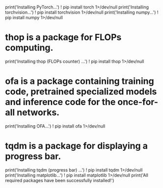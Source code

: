 

<!--
 * @version:
 * @Author:  StevenJokess https://github.com/StevenJokess
 * @Date: 2020-11-13 21:33:09
 * @LastEditors:  StevenJokess https://github.com/StevenJokess
 * @LastEditTime: 2020-11-13 21:33:10
 * @Description:
 * @TODO::
 * @Reference:https://colab.research.google.com/github/mit-han-lab/once-for-all/blob/master/tutorial/ofa.ipynb#scrollTo=u4g3bFGtjv9s
-->
print('Installing PyTorch...')
! pip install torch 1>/dev/null
print('Installing torchvision...')
! pip install torchvision 1>/dev/null
print('Installing numpy...')
! pip install numpy 1>/dev/null
# thop is a package for FLOPs computing.
print('Installing thop (FLOPs counter) ...')
! pip install thop 1>/dev/null
# ofa is a package containing training code, pretrained specialized models and inference code for the once-for-all networks.
print('Installing OFA...')
! pip install ofa 1>/dev/null
# tqdm is a package for displaying a progress bar.
print('Installing tqdm (progress bar) ...')
! pip install tqdm 1>/dev/null
print('Installing matplotlib...')
! pip install matplotlib 1>/dev/null
print('All required packages have been successfully installed!')
